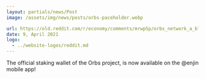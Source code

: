```yaml
---
layout: partials/news/Post
image: /assets/img/news/posts/orbs-paceholder.webp

url: https://old.reddit.com/r/economy/comments/mrwp5p/orbs_network_a_blockchainbased_platform_designed/
date: 9, April 2021
logo: 
  - ../website-logos/reddit.md
---
```


The official staking wallet of the Orbs project, is now available on the @enjin mobile app! 